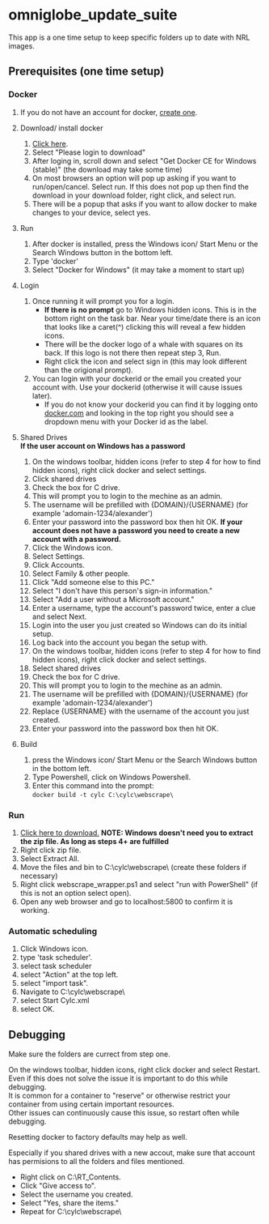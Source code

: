 # omniglobe_update_suite

This app is a one time setup to keep specific folders up to date with NRL images.

## Prerequisites (one time setup)

### Docker  
1. If you do not have an account for docker, [create one](https://docs.docker.com/docker-id/ ).  
2. Download/ install docker
   1. [Click here](https://store.docker.com/editions/community/docker-ce-desktop-windows).  
   2. Select "Please login to download"
   3. After loging in, scroll down and select "Get Docker CE for Windows (stable)" (the download may take some time)
   4. On most browsers an option will pop up asking if you want to run/open/cancel. Select run.
      If this does not pop up then find the download in your download folder, right click, and select run.
   5. There will be a popup that asks if you want to allow docker to make changes to your device, select yes.
3. Run  
   1. After docker is installed, press the Windows icon/ Start Menu or the Search Windows button in the bottom left.
   2. Type 'docker'
   3. Select "Docker for Windows" (it may take a moment to start up)
4. Login  
   1. Once running it will prompt you for a login.  
      - **If there is no prompt** go to Windows hidden icons. This is in the bottom right on the task bar. Near your time/date there is an icon that looks like a caret(^) clicking this will reveal a few hidden icons.  
      - There will be the docker logo of a whale with squares on its back. If this logo is not there then repeat step 3, Run.  
      - Right click the icon and select sign in (this may look different than the origional prompt).  
   2. You can login with your dockerid or the email you created your account with. Use your dockerid (otherwise it will cause issues later).   
      - If you do not know your dockerid you can find it by logging onto [docker.com](https://www.docker.com/) and looking in the top right you should see a dropdown menu with your Docker id as the label.  

5. Shared Drives  
 **If the user account on Windows has a password**  
   1. On the windows toolbar, hidden icons (refer to step 4 for how to find hidden icons), right click docker and select settings.  
   2. Click shared drives
   3. Check the box for C drive.  
   4. This will prompt you to login to the mechine as an admin.  
   5. The username will be prefilled with {DOMAIN}/{USERNAME} (for example 'adomain-1234/alexander')  
   6. Enter your password into the password box then hit OK.
 **If your account does not have a password you need to create a new account with a password.**  
   1. Click the Windows icon.  
   2. Select Settings.  
   3. Click Accounts.  
   4. Select Family & other people.  
   5. Click "Add someone else to this PC."  
   6. Select "I don't have this person's sign-in information."  
   7. Select "Add a user without a Microsoft account."  
   8. Enter a username, type the account's password twice, enter a clue and select Next.  
   9. Login into the user you just created so Windows can do its initial setup.  
   10. Log back into the account you began the setup with.  
   11. On the windows toolbar, hidden icons (refer to step 4 for how to find hidden icons), right click docker and select settings.  
   12. Select shared drives
   13. Check the box for C drive.  
   14. This will prompt you to login to the mechine as an admin.  
   15. The username will be prefilled with {DOMAIN}/{USERNAME} (for example 'adomain-1234/alexander')  
   16. Replace {USERNAME} with the username of the account you just created.  
   17. Enter your password into the password box then hit OK.  

6. Build  
   1. press the Windows icon/ Start Menu or the Search Windows button in the bottom left.  
   2. Type Powershell, click on Windows Powershell.
   3. Enter this command into the prompt:  
      `docker build -t cylc C:\cylc\webscrape\`  

### Run
 1. [Click here to download.](https://github.com/alpacaxander/omniglobe_update_suite/archive/master.zip)
 **NOTE: Windows doesn't need you to extract the zip file. As long as steps 4+ are fulfilled**
 2. Right click zip file.
 3. Select Extract All.
 4. Move the files and bin to C:\cylc\webscrape\ (create these folders if necessary)
 4. Right click webscrape_wrapper.ps1 and select "run with PowerShell" (if this is not an option select open).  
 5. Open any web browser and go to localhost:5800 to confirm it is working.  
 
### Automatic scheduling

 1. Click Windows icon.
 2. type 'task scheduler'.
 3. select task scheduler
 4. select "Action" at the top left.
 5. select "import task".
 6. Navigate to C:\cylc\webscrape\
 7. select Start Cylc.xml
 8. select OK.

## Debugging

Make sure the folders are currect from step one.

On the windows toolbar, hidden icons, right click docker and select Restart.  
Even if this does not solve the issue it is important to do this while debugging.  
It is common for a container to "reserve" or otherwise restrict your container from using certain important resources.  
Other issues can continuously cause this issue, so restart often while debugging.  

Resetting docker to factory defaults may help as well.

Especially if you shared drives with a new accout, make sure that account has permisions to all the folders and files mentioned.  
 - Right click on C:\RT_Contents\.  
 - Click "Give access to".  
 - Select the username you created.  
 - Select "Yes, share the items."  
 - Repeat for C:\cylc\webscrape\
